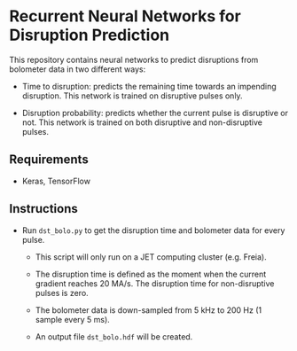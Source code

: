 # Recurrent Neural Networks for Disruption Prediction

This repository contains neural networks to predict disruptions from bolometer data in two different ways:

* Time to disruption: predicts the remaining time towards an impending disruption. This network is trained on disruptive pulses only.

* Disruption probability: predicts whether the current pulse is disruptive or not. This network is trained on both disruptive and non-disruptive pulses.

## Requirements

- Keras, TensorFlow

## Instructions

- Run `dst_bolo.py` to get the disruption time and bolometer data for every pulse.

    - This script will only run on a JET computing cluster (e.g. Freia).
    
    - The disruption time is defined as the moment when the current gradient reaches 20 MA/s. The disruption time for non-disruptive pulses is zero.

    - The bolometer data is down-sampled from 5 kHz to 200 Hz (1 sample every 5 ms).

    - An output file `dst_bolo.hdf` will be created.
